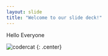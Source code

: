 ```yaml
---
layout: slide
title: "Welcome to our slide deck!"
---
```


Hello Everyone

![codercat](https://octodex.github.com/images/codercat.jpg)
{: .center}
